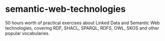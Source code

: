 # semantic-web-technologies
50 hours worth of practical exercises about Linked Data and Semantic Web technologies, covering RDF, SHACL, SPARQL, RDFS, OWL, SKOS and other popular vocabularies.
